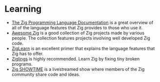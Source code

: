 # Learning

- [The Zig Programming Language Documentation][documentation] is a great overview of all of the language features that Zig provides to those who use it.
- [Awesome Zig][awesome-zig] is a good collection of Zig projects made by various people.
  The collection features projects involving well developed Zig code.
- [ZigLearn][zig-learn] is an excellent primer that explains the language features that Zig has to offer.
- [Ziglings][ziglings] is highly recommended.
  Learn Zig by fixing tiny broken programs.
- [Zig SHOWTIME][zig-showtime] is a livestreamed show where members of the Zig community share code and ideas.

[awesome-zig]: https://github.com/catdevnull/awesome-zig
[documentation]: https://ziglang.org/documentation/master/
[zig-learn]: https://ziglearn.org/
[zig-showtime]: https://zig.show/
[ziglings]: https://github.com/ratfactor/ziglings
